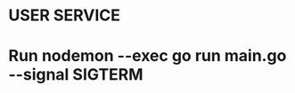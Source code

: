 # USER SERVICE
# Run nodemon --exec go run main.go --signal SIGTERM

<!-- https://www.youtube.com/watch?v=6yGGkrjRt8E --> 